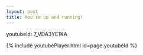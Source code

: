 ```yaml
---
layout: post
title: You're up and running!
---
```

youtubeId: 7_VDA3YE1KA

{% include youtubePlayer.html id=page.youtubeId %}
